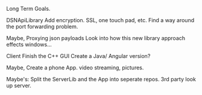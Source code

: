 Long Term Goals.

DSNApiLibrary
  Add encryption. SSL, one touch pad, etc.
  Find a way around the port forwarding problem.

  Maybe,
  Proxying
  json payloads
  Look into how this new library approach effects windows...


Client
  Finish the C++ GUI
  Create a Java/ Angular version?

  Maybe,
  Create a phone App.
  video streaming, pictures.


Maybe's:
Split the ServerLib and the App into seperate repos.
3rd party look up server.
